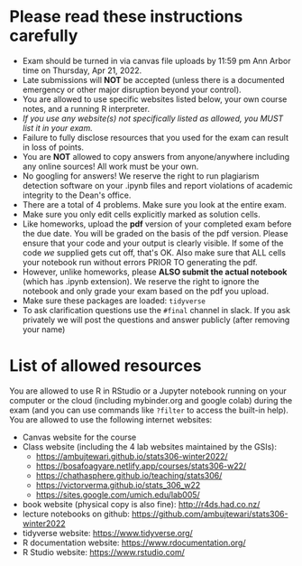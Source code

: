 # Please read these instructions carefully

- Exam should be turned in via canvas file uploads by 11:59 pm Ann Arbor time on Thursday, Apr 21, 2022.
- Late submissions will **NOT** be accepted (unless there is a documented emergency or other major disruption beyond your control).
- You are allowed to use specific websites listed below, your own course notes, and a running R interpreter.
- _If you use any website(s) not specifically listed as allowed, you MUST list it in your exam._
- Failure to fully disclose resources that you used for the exam can result in loss of points.
- You are **NOT** allowed to copy answers from anyone/anywhere including any online sources! All work must be your own.
- No googling for answers! We reserve the right to run plagiarism detection software on your .ipynb files and report violations of academic integrity to the Dean's office.
- There are a total of 4 problems. Make sure you look at the entire exam.
- Make sure you only edit cells explicitly marked as solution cells.
- Like homeworks, upload the **pdf** version of your completed exam before the due date. You will be graded on the basis of the pdf version. Please ensure that your code and your output is clearly visible. If some of the code *we* supplied gets cut off, that's OK. Also make sure that ALL cells your notebook run without errors PRIOR TO generating the pdf.
- However, unlike homeworks, please **ALSO submit the actual notebook** (which has .ipynb extension). We reserve the right to ignore the notebook and only grade your exam based on the pdf you upload.
- Make sure these packages are loaded: `tidyverse`
- To ask clarification questions use the `#final` channel in slack. If you ask privately we will post the questions and answer publicly (after removing your name)

# List of allowed resources

You are allowed to use R in RStudio or a Jupyter notebook running on your computer or the cloud (including mybinder.org and google colab) during the exam (and you can use commands like `?filter` to access the built-in help). You are allowed to use the following internet websites:

- Canvas website for the course
- Class website (including the 4 lab websites maintained by the GSIs):
    - https://ambujtewari.github.io/stats306-winter2022/
    - https://bosafoagyare.netlify.app/courses/stats306-w22/
    - https://chathasphere.github.io/teaching/stats306/
    - https://victorverma.github.io/stats_306_w22
    - https://sites.google.com/umich.edu/lab005/
- book website (physical copy is also fine): http://r4ds.had.co.nz/
- lecture notebooks on github: https://github.com/ambujtewari/stats306-winter2022
- tidyverse website: https://www.tidyverse.org/
- R documentation website: https://www.rdocumentation.org/
- R Studio website: https://www.rstudio.com/
